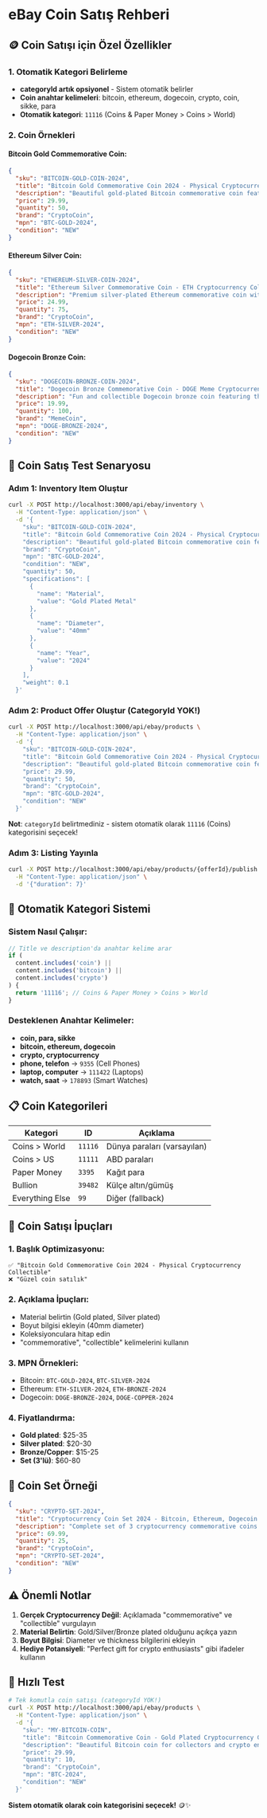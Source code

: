 # eBay Coin Satış Rehberi

## 🪙 Coin Satışı için Özel Özellikler

### 1. **Otomatik Kategori Belirleme**

- **categoryId artık opsiyonel** - Sistem otomatik belirler
- **Coin anahtar kelimeleri**: bitcoin, ethereum, dogecoin, crypto, coin, sikke, para
- **Otomatik kategori**: `11116` (Coins & Paper Money > Coins > World)

### 2. **Coin Örnekleri**

#### Bitcoin Gold Commemorative Coin:

```json
{
  "sku": "BITCOIN-GOLD-COIN-2024",
  "title": "Bitcoin Gold Commemorative Coin 2024 - Physical Cryptocurrency Collectible",
  "description": "Beautiful gold-plated Bitcoin commemorative coin featuring the iconic Bitcoin logo. Perfect for cryptocurrency enthusiasts and collectors.",
  "price": 29.99,
  "quantity": 50,
  "brand": "CryptoCoin",
  "mpn": "BTC-GOLD-2024",
  "condition": "NEW"
}
```

#### Ethereum Silver Coin:

```json
{
  "sku": "ETHEREUM-SILVER-COIN-2024",
  "title": "Ethereum Silver Commemorative Coin - ETH Cryptocurrency Collectible",
  "description": "Premium silver-plated Ethereum commemorative coin with detailed ETH logo and blockchain design.",
  "price": 24.99,
  "quantity": 75,
  "brand": "CryptoCoin",
  "mpn": "ETH-SILVER-2024",
  "condition": "NEW"
}
```

#### Dogecoin Bronze Coin:

```json
{
  "sku": "DOGECOIN-BRONZE-COIN-2024",
  "title": "Dogecoin Bronze Commemorative Coin - DOGE Meme Cryptocurrency",
  "description": "Fun and collectible Dogecoin bronze coin featuring the famous Shiba Inu dog. Much wow, very coin!",
  "price": 19.99,
  "quantity": 100,
  "brand": "MemeCoin",
  "mpn": "DOGE-BRONZE-2024",
  "condition": "NEW"
}
```

## 🚀 Coin Satış Test Senaryosu

### Adım 1: Inventory Item Oluştur

```bash
curl -X POST http://localhost:3000/api/ebay/inventory \
  -H "Content-Type: application/json" \
  -d '{
    "sku": "BITCOIN-GOLD-COIN-2024",
    "title": "Bitcoin Gold Commemorative Coin 2024 - Physical Cryptocurrency Collectible",
    "description": "Beautiful gold-plated Bitcoin commemorative coin featuring the iconic Bitcoin logo. Perfect for cryptocurrency enthusiasts and collectors.",
    "brand": "CryptoCoin",
    "mpn": "BTC-GOLD-2024",
    "condition": "NEW",
    "quantity": 50,
    "specifications": [
      {
        "name": "Material",
        "value": "Gold Plated Metal"
      },
      {
        "name": "Diameter",
        "value": "40mm"
      },
      {
        "name": "Year",
        "value": "2024"
      }
    ],
    "weight": 0.1
  }'
```

### Adım 2: Product Offer Oluştur (CategoryId YOK!)

```bash
curl -X POST http://localhost:3000/api/ebay/products \
  -H "Content-Type: application/json" \
  -d '{
    "sku": "BITCOIN-GOLD-COIN-2024",
    "title": "Bitcoin Gold Commemorative Coin 2024 - Physical Cryptocurrency Collectible",
    "description": "Beautiful gold-plated Bitcoin commemorative coin featuring the iconic Bitcoin logo. Perfect for cryptocurrency enthusiasts and collectors.",
    "price": 29.99,
    "quantity": 50,
    "brand": "CryptoCoin",
    "mpn": "BTC-GOLD-2024",
    "condition": "NEW"
  }'
```

**Not**: `categoryId` belirtmediniz - sistem otomatik olarak `11116` (Coins) kategorisini seçecek!

### Adım 3: Listing Yayınla

```bash
curl -X POST http://localhost:3000/api/ebay/products/{offerId}/publish \
  -H "Content-Type: application/json" \
  -d '{"duration": 7}'
```

## 🎯 Otomatik Kategori Sistemi

### Sistem Nasıl Çalışır:

```typescript
// Title ve description'da anahtar kelime arar
if (
  content.includes('coin') ||
  content.includes('bitcoin') ||
  content.includes('crypto')
) {
  return '11116'; // Coins & Paper Money > Coins > World
}
```

### Desteklenen Anahtar Kelimeler:

- **coin, para, sikke**
- **bitcoin, ethereum, dogecoin**
- **crypto, cryptocurrency**
- **phone, telefon** → `9355` (Cell Phones)
- **laptop, computer** → `111422` (Laptops)
- **watch, saat** → `178893` (Smart Watches)

## 📋 Coin Kategorileri

| Kategori        | ID      | Açıklama                    |
| --------------- | ------- | --------------------------- |
| Coins > World   | `11116` | Dünya paraları (varsayılan) |
| Coins > US      | `11111` | ABD paraları                |
| Paper Money     | `3395`  | Kağıt para                  |
| Bullion         | `39482` | Külçe altın/gümüş           |
| Everything Else | `99`    | Diğer (fallback)            |

## 🔧 Coin Satışı İpuçları

### 1. **Başlık Optimizasyonu**:

```
✅ "Bitcoin Gold Commemorative Coin 2024 - Physical Cryptocurrency Collectible"
❌ "Güzel coin satılık"
```

### 2. **Açıklama İpuçları**:

- Material belirtin (Gold plated, Silver plated)
- Boyut bilgisi ekleyin (40mm diameter)
- Koleksiyonculara hitap edin
- "commemorative", "collectible" kelimelerini kullanın

### 3. **MPN Örnekleri**:

- Bitcoin: `BTC-GOLD-2024`, `BTC-SILVER-2024`
- Ethereum: `ETH-SILVER-2024`, `ETH-BRONZE-2024`
- Dogecoin: `DOGE-BRONZE-2024`, `DOGE-COPPER-2024`

### 4. **Fiyatlandırma**:

- **Gold plated**: $25-35
- **Silver plated**: $20-30
- **Bronze/Copper**: $15-25
- **Set (3'lü)**: $60-80

## 🎁 Coin Set Örneği

```json
{
  "sku": "CRYPTO-SET-2024",
  "title": "Cryptocurrency Coin Set 2024 - Bitcoin, Ethereum, Dogecoin Collection",
  "description": "Complete set of 3 cryptocurrency commemorative coins including Bitcoin (gold), Ethereum (silver), and Dogecoin (bronze). Perfect starter collection for crypto enthusiasts.",
  "price": 69.99,
  "quantity": 25,
  "brand": "CryptoCoin",
  "mpn": "CRYPTO-SET-2024",
  "condition": "NEW"
}
```

## ⚠️ Önemli Notlar

1. **Gerçek Cryptocurrency Değil**: Açıklamada "commemorative" ve "collectible" vurgulayın
2. **Material Belirtin**: Gold/Silver/Bronze plated olduğunu açıkça yazın
3. **Boyut Bilgisi**: Diameter ve thickness bilgilerini ekleyin
4. **Hediye Potansiyeli**: "Perfect gift for crypto enthusiasts" gibi ifadeler kullanın

## 🚀 Hızlı Test

```bash
# Tek komutla coin satışı (categoryId YOK!)
curl -X POST http://localhost:3000/api/ebay/products \
  -H "Content-Type: application/json" \
  -d '{
    "sku": "MY-BITCOIN-COIN",
    "title": "Bitcoin Commemorative Coin - Gold Plated Cryptocurrency Collectible",
    "description": "Beautiful Bitcoin coin for collectors and crypto enthusiasts",
    "price": 29.99,
    "quantity": 10,
    "brand": "CryptoCoin",
    "mpn": "BTC-2024",
    "condition": "NEW"
  }'
```

**Sistem otomatik olarak coin kategorisini seçecek!** 🪙✨

